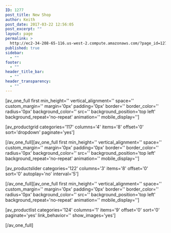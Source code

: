 ```yaml
---
ID: 1277
post_title: New Shop
author: Keith
post_date: 2017-03-22 12:56:05
post_excerpt: ""
layout: page
permalink: >
  http://ec2-34-208-65-116.us-west-2.compute.amazonaws.com/?page_id=1277
published: true
sidebar:
  - ""
footer:
  - ""
header_title_bar:
  - ""
header_transparency:
  - ""
---
```

[av_one_full first min_height='' vertical_alignment='' space='' custom_margin='' margin='0px' padding='0px' border='' border_color='' radius='0px' background_color='' src='' background_position='top left' background_repeat='no-repeat' animation='' mobile_display='']

[av_productgrid categories='117' columns='4' items='8' offset='0' sort='dropdown' paginate='yes']

[/av_one_full][av_one_full first min_height='' vertical_alignment='' space='' custom_margin='' margin='0px' padding='0px' border='' border_color='' radius='0px' background_color='' src='' background_position='top left' background_repeat='no-repeat' animation='' mobile_display='']

[av_productslider categories='122' columns='3' items='8' offset='0' sort='0' autoplay='no' interval='5']

[/av_one_full][av_one_full first min_height='' vertical_alignment='' space='' custom_margin='' margin='0px' padding='0px' border='' border_color='' radius='0px' background_color='' src='' background_position='top left' background_repeat='no-repeat' animation='' mobile_display='']

[av_productlist categories='124' columns='1' items='9' offset='0' sort='0' paginate='yes' link_behavior='' show_images='yes']

[/av_one_full]